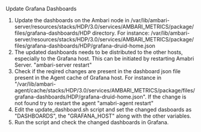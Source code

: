 Update Grafana Dashboards

1. Update the dashboards on the Ambari node in /var/lib/ambari-server/resources/stacks/HDP/3.0/services/AMBARI_METRICS/package/files/grafana-dashboards/HDP directory. For instance: /var/lib/ambari-server/resources/stacks/HDP/3.0/services/AMBARI_METRICS/package/files/grafana-dashboards/HDP/grafana-druid-home.json
2. The updated dashboards needs to be distributed to the other hosts, especially to the Grafana host. This can be initiated by restarting Amabri Server. "ambari-server restart"
3. Check if the reqired changes are present in the dashboard json file present in the Agent cache of Grafana host. For instance in "/var/lib/ambari-agent/cache/stacks/HDP/3.0/services/AMBARI_METRICS/package/files/grafana-dashboards/HDP/grafana-druid-home.json". If the change is not found try to restart the agent "amabri-agent restart"
4. Edit the update_dashboard.sh script and set the changed dasboards as "DASHBOARDS", the "GRAFANA_HOST" along with the other variables.
5. Run the script and check the changed dashboards in Grafana. 